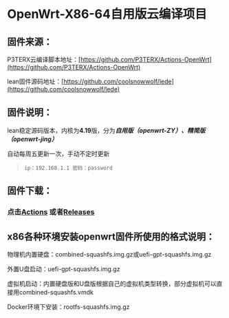# OpenWrt-X86-64自用版云编译项目

## 固件来源：

P3TERX云编译脚本地址：[https://github.com/P3TERX/Actions-OpenWrt](https://github.com/P3TERX/Actions-OpenWrt)

lean固件源码地址：[https://github.com/coolsnowwolf/lede](https://github.com/coolsnowwolf/lede)



## 固件说明：

lean稳定源码版本，内核为**4.19**版，分为***自用版（openwrt-ZY）、精简版（openwrt-jing）***

自动每周五更新一次，手动不定时更新

> `ip：192.168.1.1 密码：password`

## 固件下载：
### 点击[Actions](https://github.com/TokimekiMemorial/openwrt/actions) 或者[Releases](https://github.com/TokimekiMemorial/openwrt/releases) 


## x86各种环境安装openwrt固件所使用的格式说明：

物理机内置硬盘：combined-squashfs.img.gz或uefi-gpt-squashfs.img.gz

外置U盘启动：uefi-gpt-squashfs.img.gz

虚拟机启动：内置硬盘版和U盘版根据自己的虚拟机类型转换，部分虚拟机可以直接用combined-squashfs.vmdk

Docker环境下安装：rootfs-squashfs.img.gz





